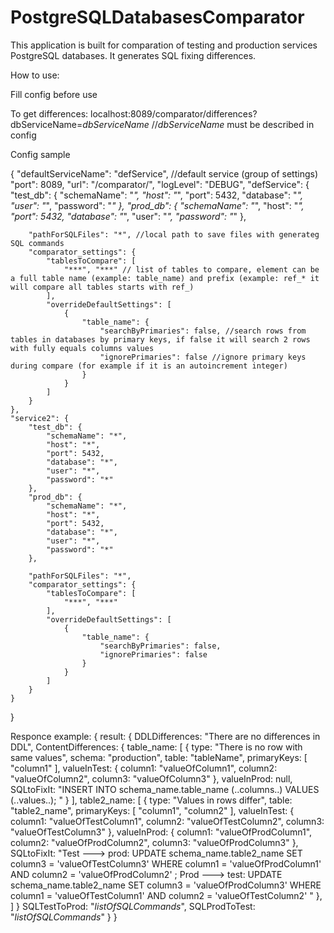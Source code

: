 # PostgreSQLDatabasesComparator
This application is built for comparation of testing and production services PostgreSQL databases. It generates SQL fixing differences.

How to use: 

Fill config before use

To get differences: localhost:8089/comparator/differences?dbServiceName=*dbServiceName* //*dbServiceName* must be described in config

Config sample

{
    "defaultServiceName": "defService", //default service (group of settings)
    "port": 8089,
    "url": "/comparator/",
    "logLevel": "DEBUG",
    "defService": {
        "test_db": {
            "schemaName": "*",
            "host": "*",
            "port": 5432,
            "database": "*",
            "user": "*",
            "password": "*"
        },
        "prod_db": {
            "schemaName": "*",
            "host": "*",
            "port": 5432,
            "database": "*",
            "user": "*",
            "password": "*"
        },

        "pathForSQLFiles": "*", //local path to save files with generateg SQL commands
        "comparator_settings": {
            "tablesToCompare": [
                "***", "***" // list of tables to compare, element can be a full table name (example: table_name) and prefix (example: ref_* it will compare all tables starts with ref_)
            ],
            "overrideDefaultSettings": [
                {
                    "table_name": {
                        "searchByPrimaries": false, //search rows from tables in databases by primary keys, if false it will search 2 rows with fully equals columns values
                        "ignorePrimaries": false //ignore primary keys during compare (for example if it is an autoincrement integer)
                    }
                }
            ]
        }
    },
    "service2": {
        "test_db": {
            "schemaName": "*",
            "host": "*",
            "port": 5432,
            "database": "*",
            "user": "*",
            "password": "*"
        },
        "prod_db": {
            "schemaName": "*",
            "host": "*",
            "port": 5432,
            "database": "*",
            "user": "*",
            "password": "*"
        },

        "pathForSQLFiles": "*",
        "comparator_settings": {
            "tablesToCompare": [
                "***", "***" 
            ],
            "overrideDefaultSettings": [
                {
                    "table_name": {
                        "searchByPrimaries": false,
                        "ignorePrimaries": false 
                    }
                }
            ]
        }
    }
}

Responce example:
{
    result: {
        DDLDifferences: "There are no differences in DDL",
        ContentDifferences:
        {
            table_name: [
                {
                    type: "There is no row with same values",
                    schema: "production",
                    table: "tableName",
                    primaryKeys: [
                        "column1"
                    ],
                    valueInTest: {
                        column1: "valueOfColumn1",
                        column2: "valueOfColumn2",
                        column3: "valueOfColumn3"
                    },
                    valueInProd: null,
                    SQLtoFixIt: "INSERT INTO schema_name.table_name (..columns..) VALUES (..values..); "
                }
            ],
            table2_name: [
                {
                    type: "Values in rows differ",
                    table: "table2_name",
                    primaryKeys: [
                        "column1",
                        "column2"
                    ],
                    valueInTest: {
                        column1: "valueOfTestColumn1",
                        column2: "valueOfTestColumn2",
                        column3: "valueOfTestColumn3"
                    },
                    valueInProd: {
                        column1: "valueOfProdColumn1",
                        column2: "valueOfProdColumn2",
                        column3: "valueOfProdColumn3"
                    },
                    SQLtoFixIt: "Test ---> prod: UPDATE schema_name.table2_name SET column3 = 'valueOfTestColumn3' WHERE column1 = 'valueOfProdColumn1' AND column2 = 'valueOfProdColumn2' ; Prod ---> test: UPDATE schema_name.table2_name SET column3 = 'valueOfProdColumn3' WHERE column1 = 'valueOfTestColumn1' AND column2 = 'valueOfTestColumn2' "
                },
            ]
        }
        SQLTestToProd: "*listOfSQLCommands*",
        SQLProdToTest: "*listOfSQLCommands*"
    }
}

